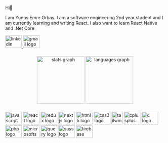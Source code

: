 <p align="left">Hi👋</p>  <p>  I am Yunus Emre Orbay. I am a software engineering 2nd year student and I am currently learning and writing React. I also want to learn React Native and .Net Core</p>

<div align="left">
  <a href="https://www.linkedin.com/in/yunus-emre-orbay-82081220a/" target="_blank">
    <img src="https://raw.githubusercontent.com/maurodesouza/profile-readme-generator/master/src/assets/icons/social/linkedin/default.svg" width="52" height="40" alt="linkedin logo"  />
  </a>
  <a href="https://mail.google.com/mail/?view=cm&fs=1&to=yeoorbay@gmail.com" target="_blank">
    <img src="https://raw.githubusercontent.com/maurodesouza/profile-readme-generator/master/src/assets/icons/social/gmail/default.svg" width="52" height="40" alt="gmail logo"  />
  </a>
</div>

###

<div align="center">
  <img src="https://github-readme-stats.vercel.app/api?hide_title=false&hide_rank=false&show_icons=true&include_all_commits=true&count_private=true&disable_animations=false&theme=dark&locale=en&hide_border=false&username=orbayemre" height="150" alt="stats graph"  />
  <img src="https://github-readme-stats.vercel.app/api/top-langs?locale=en&hide_title=false&layout=compact&card_width=320&langs_count=5&theme=dracula&hide_border=false&username=orbayemre" height="150" alt="languages graph"  />
</div>

###

<div align="left">
  <img title="JavaScript" src="https://cdn.jsdelivr.net/gh/devicons/devicon/icons/javascript/javascript-original.svg" height="40" width="52" alt="javascript logo"  />
  <img title="React" src="https://cdn.jsdelivr.net/gh/devicons/devicon/icons/react/react-original.svg" height="40" width="52" alt="react logo"  />
  <img title="React Redux" src="https://cdn.jsdelivr.net/gh/devicons/devicon/icons/redux/redux-original.svg" height="40" width="52" alt="redux logo"  />
  <img title="Next.js" src="https://cdn.jsdelivr.net/gh/devicons/devicon/icons/nextjs/nextjs-original.svg" height="40" width="52" alt="nextjs logo"  />
  <img title="HTML" src="https://cdn.jsdelivr.net/gh/devicons/devicon/icons/html5/html5-original.svg" height="40" width="52" alt="html5 logo"  />
  <img title="CSS" src="https://cdn.jsdelivr.net/gh/devicons/devicon/icons/css3/css3-original.svg" height="40" width="52" alt="css3 logo"  />
  <img title="Tailwind CSS" src="https://i.pinimg.com/originals/61/f5/e0/61f5e0d554161a814ddc713d3ff9c3fe.png" height="40" width="35" alt="tailwindcss logo"  />
  <img title="C++" src="https://cdn.jsdelivr.net/gh/devicons/devicon/icons/cplusplus/cplusplus-original.svg" height="40" width="52" alt="cplusplus logo"  />
  <img title="C" src="https://cdn.jsdelivr.net/gh/devicons/devicon/icons/c/c-original.svg" height="40" width="52" alt="c logo"  />
  <img title="PHP" src="https://cdn.jsdelivr.net/gh/devicons/devicon/icons/php/php-original.svg" height="40" width="52" alt="php logo"  />
  <img title="MSSQLServer" src="https://cdn.jsdelivr.net/gh/devicons/devicon/icons/microsoftsqlserver/microsoftsqlserver-plain.svg" height="40" width="52" alt="microsoftsqlserver logo"  />
  <img title="Jquery" src="https://cdn.jsdelivr.net/gh/devicons/devicon/icons/jquery/jquery-original.svg" height="40" width="52" alt="jquery logo"  />
  <img title="Sass" src="https://cdn.jsdelivr.net/gh/devicons/devicon/icons/sass/sass-original.svg" height="40" width="52" alt="sass logo"  />
  <img title="Firebase" src="https://cdn.jsdelivr.net/gh/devicons/devicon/icons/firebase/firebase-plain.svg" height="40" width="52" alt="firebase logo"  />
</div>


###














